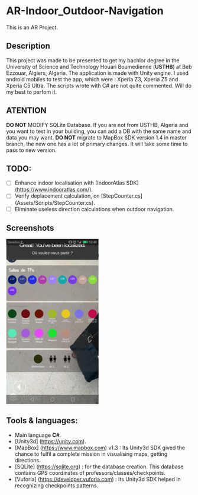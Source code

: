 # AR-Indoor_Outdoor-Navigation
This is an AR Project.

## Description
This project was made to be presented to get my bachlor degree in the University of Science and Technology Houari Boumedienne (**USTHB**) at Beb Ezzouar, Algiers, Algeria. 
The application is made with Unity engine. I used android mobiles to test the app, which were : Xperia Z3, Xperia Z5 and Xperia C5 Ultra.
The scripts wrote with C# are not quite commented. Will do my best to perfom it.


## ATENTION
**DO NOT** MODIFY SQLite Database. If you are not from USTHB, Algeria and you want to test in your building, you can add a DB with the same name and data you may want.
**DO NOT** migrate to MapBox SDK version 1.4 in master branch, the new one has a lot of primary changes. It will take some time to pass to new version.


## TODO:
- [ ] Enhance indoor localisation with [IndoorAtlas SDK] (https://www.indooratlas.com/).
- [ ] Verify deplacement calculation, on [StepCounter.cs] (Assets/Scripts/StepCounter.cs).
- [ ] Eliminate useless direction calculations when outdoor navigation.
        
## Screenshots
<img width="250" src="Screenshots/Screenshot_list-of-rooms-in-CSdepartment.png">


        
## Tools & languages:
* Main language **C#**.
* [Unity3d] (https://unity.com).
* [MapBox] (https://www.mapbox.com) v1.3 : Its Unity3d SDK gived the chance to fulfil a complete mission in visualising maps, getting directions.
* [SQLite] (https://sqlite.org) : for the database creation. This database contains GPS coordinates of professors/classes/checkpoints.
* [Vuforia] (https://developer.vuforia.com) : Its Unity3d SDK helped in recognizing checkpoints patterns.

